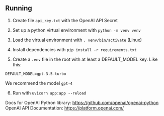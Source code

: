 ## Running
1. Create file `api_key.txt` with the OpenAI API Secret
2. Set up a python virtual environment with `python -m venv venv`
3. Load the virtual environment with `. venv/bin/activate` (Linux)
4. Install dependencies with `pip install -r requirements.txt`

5. Create a `.env` file in the root with at least a DEFAULT_MODEL key. Like this:
```
DEFAULT_MODEL=gpt-3.5-turbo
```
We recommend the model `gpt-4`


6. Run with `uvicorn app:app --reload`

Docs for OpenAI Python library: https://github.com/openai/openai-python
OpenAI API Documentation: https://platform.openai.com/ 